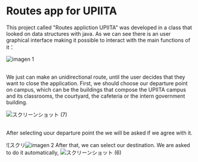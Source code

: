 # Routes app for UPIITA
This project called "Routes appliction UPIITA" was developed in a class that looked on data structures with java.
As we can see there is an user graphical interface making it possible to interact with the main functions of it：

![imagen 1](https://github.com/LoiueFragosoUwUr/routes-application-UPIITA/assets/126754704/8a63ae2e-e912-48ef-8ff9-4997d18905d4)


<br />
We just can make an unidirectional route, until the user decides that they want to close the application.
First, we should choose our departure point on campus, which can be the buildings that compose the UPIITA campus and its classrooms, the courtyard, the cafeteria or the intern government building.

![スクリーンショット (7)](https://github.com/LoiueFragosoUwUr/routes-application-UPIITA/assets/126754704/0815be4b-a3e8-471d-a4ac-268c7f15a260)


<br />
After selecting uour departure point the we will be asked if we agree with it.

![スクリ![imagen 2](https://github.com/LoiueFragosoUwUr/routes-application-UPIITA/assets/126754704/0399384b-7893-4aca-b6ac-3e8ed68cbc74)
After that, we can select our destination. We are asked to do it automatically,
![スクリーンショット (6)](https://github.com/LoiueFragosoUwUr/routes-application-UPIITA/assets/126754704/c342c94e-2dc9-4426-ae59-1b6177bba076)
